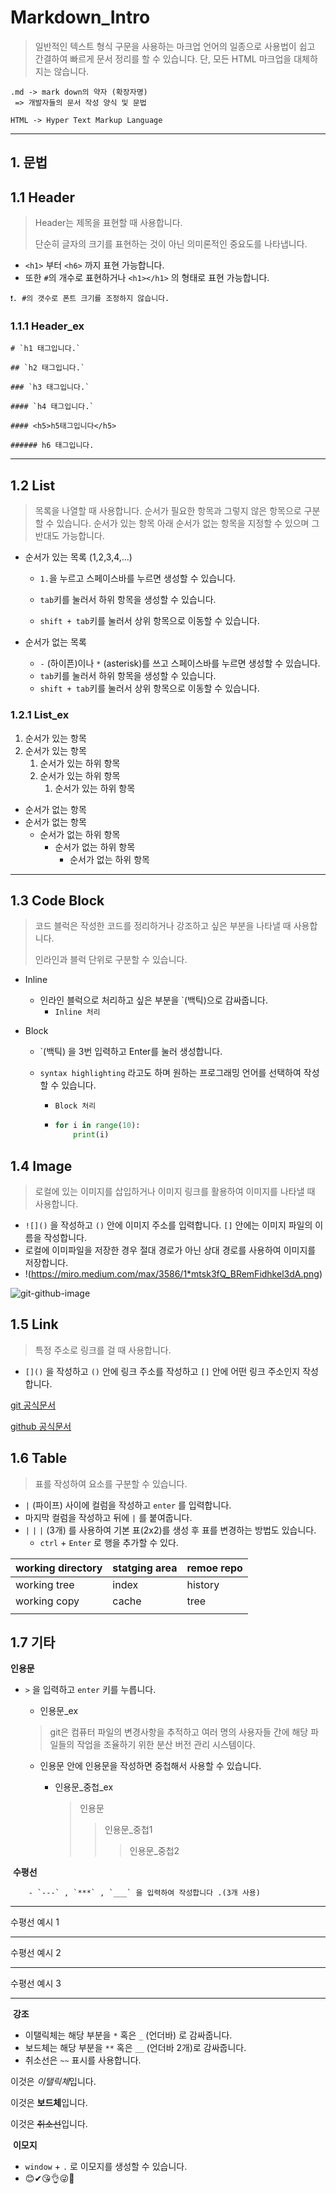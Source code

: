# Markdown_Intro

> 일반적인 텍스트 형식 구문을 사용하는 마크업 언어의 일종으로 사용법이 쉽고 간결하여 빠르게 문서 정리를 할 수 있습니다. 단, 모든 HTML 마크업을 대체하지는 않습니다.

```
.md -> mark down의 약자 (확장자명)
 => 개발자들의 문서 작성 양식 및 문법
```

```
HTML -> Hyper Text Markup Language
```

---



## 1. 문법

## 1.1 Header

> Header는 제목을 표현할 때 사용합니다. 
>
> 단순히 글자의 크기를 표현하는 것이 아닌 의미론적인 중요도를 나타냅니다.

- `<h1>` 부터 `<h6>` 까지 표현 가능합니다.
- 또한 `#`의 개수로 표현하거나 `<h1></h1>` 의 형태로 표현 가능합니다.

```
❗. #의 갯수로 폰트 크기를 조정하지 않습니다.
```



### 1.1.1 Header_ex

```
# `h1 태그입니다.`

## `h2 태그입니다.`

### `h3 태그입니다.`

#### `h4 태그입니다.`

#### <h5>h5태그입니다</h5>

###### h6 태그입니다.
```

---

## 1.2 List

> 목록을 나열할 때 사용합니다. 순서가 필요한 항목과 그렇지 않은 항목으로 구분할 수 있습니다. 순서가 있는 항목 아래 순서가 없는 항목을 지정할 수 있으며 그 반대도 가능합니다.

- 순서가 있는 목록 (1,2,3,4,...)

  - `1.`을 누르고 스페이스바를 누르면 생성할 수 있습니다.

  - `tab`키를 눌러서 하위 항목을 생성할 수 있습니다.
  - `shift + tab`키를 눌러서 상위 항목으로 이동할 수 있습니다.

- 순서가 없는 목록

  - `-` (하이픈)이나 `*` (asterisk)를 쓰고 스페이스바를 누르면 생성할 수 있습니다.
  - `tab`키를 눌러서 하위 항목을 생성할 수 있습니다.
  - `shift + tab`키를 눌러서 상위 항목으로 이동할 수 있습니다.

### 1.2.1 List_ex

1. 순서가 있는 항목
2. 순서가 있는 항목
   1. 순서가 있는 하위 항목
   2. 순서가 있는 하위 항목
      1. 순서가 있는 하위 항목



- 순서가 없는 항목
- 순서가 없는 항목
  - 순서가 없는 하위 항목
    - 순서가 없는 하위 항목
      - 순서가 없는 하위 항목



---

## 1.3  Code Block

> 코드 블럭은 작성한 코드를 정리하거나 강조하고 싶은 부분을 나타낼 때 사용합니다.
>
> 인라인과 블럭 단위로 구분할 수 있습니다.



- Inline
  - 인라인 블럭으로 처리하고 싶은 부분을 `(백틱)으로 감싸줍니다.
    - `Inline 처리`

- Block

  - `(백틱) 을 3번 입력하고 Enter를 눌러 생성합니다.

  - `syntax highlighting` 라고도 하며 원하는 프로그래밍 언어를 선택하여 작성할 수 있습니다.
  
    - ```
      Block 처리
      ```
    
    - ```python
      for i in range(10):
          print(i)
      ```

## 1.4 Image

> 로컬에 있는 이미지를 삽입하거나 이미지 링크를 활용하여 이미지를 나타낼 때 사용합니다.

- `![]()` 을 작성하고 `()` 안에 이미지 주소를 입력합니다. `[]` 안에는 이미지 파일의 이름을 작성합니다.
- 로컬에 이미파일을 저장한 경우 절대 경로가 아닌 상대 경로를 사용하여 이미지를 저장합니다.
- !(https://miro.medium.com/max/3586/1*mtsk3fQ_BRemFidhkel3dA.png)

![git-github-image](https://miro.medium.com/max/3586/1*mtsk3fQ_BRemFidhkel3dA.png)

## 1.5 Link

> 특정 주소로 링크를 걸 때 사용합니다.

- `[]()` 을 작성하고 `()` 안에 링크 주소를 작성하고 `[]` 안에 어떤 링크 주소인지 작성합니다.



[git 공식문서](https://git-scm.com/)

[github 공식문서](https://github.com/)



## 1.6 Table

> 표를 작성하여 요소를 구분할 수 있습니다.

- `|` (파이프) 사이에 컬럼을 작성하고 `enter` 를 입력합니다.
- 마지막 컬럼을 작성하고 뒤에 `|` 를 붙여줍니다.
- `|` `|` `|` (3개) 를 사용하여 기본 표(2x2)를 생성 후 표를 변경하는 방법도 있습니다.
  - `ctrl` + `Enter` 로 행을 추가할 수 있다.


| working directory | statging area | remoe repo |
| ----------------- | ------------- | ---------- |
| working tree      | index         | history    |
| working copy      | cache         | tree       |
|                   |               |            |

## 1.7 기타

**인용문** 

- `>` 을 입력하고 `enter` 키를 누릅니다.

  

  - 인용문_ex


  > git은 컴퓨터 파일의 변경사항을 추적하고 여러 명의 사용자들 간에 해당 파일들의 작업을 조율하기 위한 분산 버전 관리 시스템이다.

  

  - 인용문 안에 인용문을 작성하면 중첩해서 사용할 수 있습니다.

    - 인용문_중첩\_ex

      > 인용문 
      >
      > > 인용문_중첩1
      > >
      > > > 인용문_중첩2 



​		**수평선**

		- `---` , `***` , `___` 을 입력하여 작성합니다 .(3개 사용)

---

수평선 예시 1

***

수평선 예시 2

___

수평선 예시 3

---



​		__강조__

- 이탤릭체는 해당 부분을 `*` 혹은 `_` (언더바) 로 감싸줍니다.
- 보드체는 해당 부분을 `**` 혹은 `__` (언더바 2개)로 감싸줍니다.
- 취소선은 `~~` 표시를 사용합니다.

이것은 *이탤릭체*입니다.

이것은 **보드체**입니다.

이것은 ~~취소선~~입니다.



​		**이모지**

- `window` + `.`  로 이모지를 생성할 수 있습니다.
- 😊✔😘👌😜🤞







